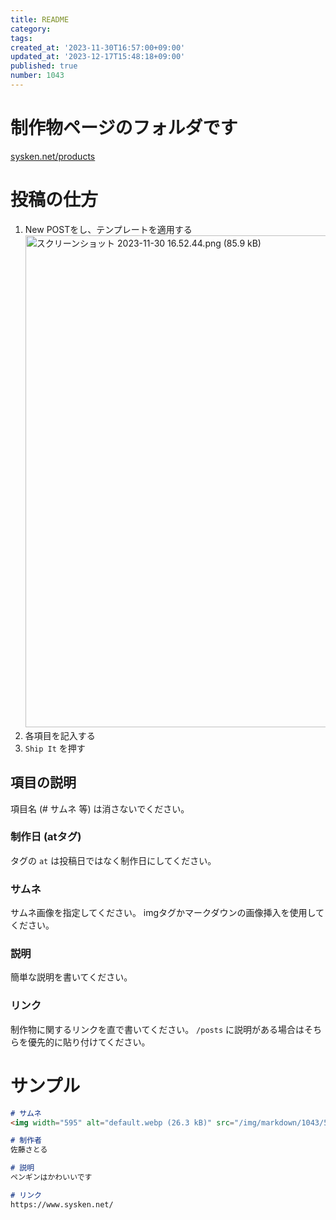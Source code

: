```yaml
---
title: README
category:
tags:
created_at: '2023-11-30T16:57:00+09:00'
updated_at: '2023-12-17T15:48:18+09:00'
published: true
number: 1043
---
```


# 制作物ページのフォルダです
[sysken.net/products](https://www.sysken.net/products)

# 投稿の仕方

1. New POSTをし、テンプレートを適用する
    <img width="787" alt="スクリーンショット 2023-11-30 16.52.44.png (85.9 kB)" src="/img/markdown/1043/bf1197f3-e6f9-40f0-a31b-d8fc82765324.png">
1. 各項目を記入する
1. `Ship It` を押す

## 項目の説明
項目名 (# サムネ 等) は消さないでください。

### 制作日 (atタグ)
タグの `at` は投稿日ではなく制作日にしてください。

### サムネ
サムネ画像を指定してください。
imgタグかマークダウンの画像挿入を使用してください。

### 説明
簡単な説明を書いてください。

### リンク
制作物に関するリンクを直で書いてください。
`/posts` に説明がある場合はそちらを優先的に貼り付けてください。


# サンプル
```markdown
# サムネ
<img width="595" alt="default.webp (26.3 kB)" src="/img/markdown/1043/5b254e23-6bc9-4302-99d5-9e7c86ef6003.webp">

# 制作者
佐藤さとる

# 説明
ペンギンはかわいいです

# リンク
https://www.sysken.net/
```
